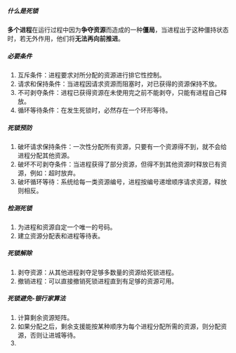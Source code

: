 ##### 什么是死锁

**多个进程**在运行过程中因为**争夺资源**而造成的一种**僵局**，当进程出于这种僵持状态时，若无外作用，他们将**无法再向前推进**。

##### 必要条件

1. 互斥条件：进程要求对所分配的资源进行排它性控制。
2. 请求和保持条件：当进程因请求资源而阻塞时，对已获得的资源保持不放。
3. 不可剥夺条件：进程已获得资源在未使用完之前不能剥夺，只能有进程自己释放。
4. 循环等待条件：在发生死锁时，必然存在一个环形等待。

##### 死锁预防

1. 破坏请求保持条件：一次性分配所有资源，只要有一个资源得不到，就不会给进程分配其他资源。
2. 破坏不可剥夺条件：当进程获得了部分资源，但得不到其他资源时释放已有资源，例如：超时放弃。
3. 破坏循环等待：系统给每一类资源编号，进程按编号递增顺序请求资源，释放则相反。

##### 检测死锁

1. 为进程和资源自定一个唯一的号码。
2. 建立资源分配表和进程等待表。

##### 死锁解除

1. 剥夺资源：从其他进程剥夺足够多数量的资源给死锁进程。
2. 撤销进程：可以直接撤销死锁进程直到有足够的资源可用。

 ##### 死锁避免-银行家算法

1. 计算剩余资源矩阵。
2. 如果分配之后，剩余支援能按某种顺序为每个进程分配所需的资源，则分配资源，否则让进城等待。
3. 